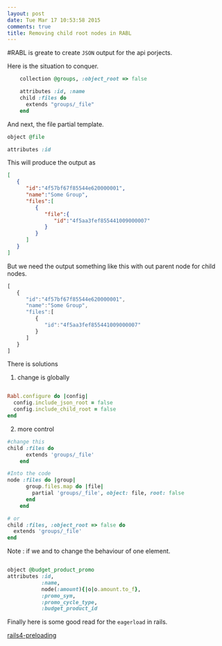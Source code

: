 ```yaml
---
layout: post
date: Tue Mar 17 10:53:58 2015
comments: true
title: Removing child root nodes in RABL
---
```


#RABL is greate to create `JSON` output for the api porjects.

Here is the situation to conquer.

```ruby
	collection @groups, :object_root => false

	attributes :id, :name
	child :files do
	  extends "groups/_file"
	end
```
And next, the file partial template.

```ruby
object @file

attributes :id
```

This will produce the output as 

```json
[
   {
      "id":"4f57bf67f85544e620000001",
      "name":"Some Group",
      "files":[
         {
            "file":{
               "id":"4f5aa3fef855441009000007"
            }
         }
      ]
   }
]

```

But we need the output something like this with out parent node for child nodes.

```javascript
[
   {
      "id":"4f57bf67f85544e620000001",
      "name":"Some Group",
      "files":[
         {
            "id":"4f5aa3fef855441009000007"
         }
      ]
   }
]

```
There is solutions

1. change is globally 

```ruby

Rabl.configure do |config|
  config.include_json_root = false
  config.include_child_root = false
end

```
2. more control

```ruby
#change this 
child :files do
      extends 'groups/_file'
    end

#Into the code 
node :files do |group|
      group.files.map do |file|
        partial 'groups/_file', object: file, root: false
      end
    end

# or
child :files, :object_root => false do
  extends 'groups/_file'
end

```

Note : if we and to change the behaviour of one element.


```ruby

object @budget_product_promo
attributes :id,
           :name,
           node(:amount){|o|o.amount.to_f},
           :promo_sym,
           :promo_cycle_type,
           :budget_product_id

```



Finally here is some good read for the `eagerload` in rails.

[rails4-preloading](http://blog.arkency.com/2013/12/rails4-preloading/)





